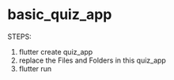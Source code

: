 # basic_quiz_app

STEPS: 

1. flutter create quiz_app
2. replace the Files and Folders in this quiz_app
3. flutter run
